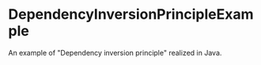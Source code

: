 # DependencyInversionPrincipleExample
An example of "Dependency inversion principle" realized in Java.
